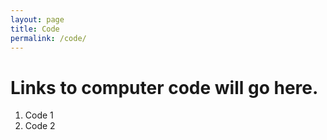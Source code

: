 ```yaml
---
layout: page
title: Code 
permalink: /code/
---
```






# Links to computer code will go here. 

1. Code 1 
2. Code 2
